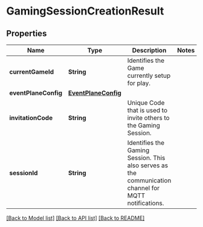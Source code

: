 # GamingSessionCreationResult

## Properties
Name | Type | Description | Notes
------------ | ------------- | ------------- | -------------
**currentGameId** | **String** | Identifies the Game currently setup for play. | 
**eventPlaneConfig** | [**EventPlaneConfig**](EventPlaneConfig.md) |  | 
**invitationCode** | **String** | Unique Code that is used to invite others to the Gaming Session. | 
**sessionId** | **String** | Identifies the Gaming Session. This also serves as the communication channel for MQTT notifications. | 

[[Back to Model list]](../README.md#documentation-for-models) [[Back to API list]](../README.md#documentation-for-api-endpoints) [[Back to README]](../README.md)


